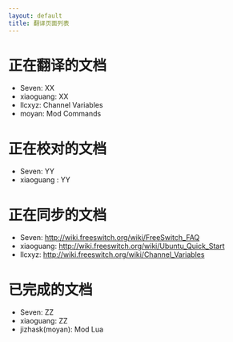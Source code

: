 ```yaml
---
layout: default
title: 翻译页面列表
---
```


# 正在翻译的文档

* Seven: XX
* xiaoguang: XX
* llcxyz: Channel Variables
* moyan: Mod Commands


# 正在校对的文档

* Seven: YY
* xiaoguang : YY

# 正在同步的文档

* Seven: <http://wiki.freeswitch.org/wiki/FreeSwitch_FAQ>
* xiaoguang: <http://wiki.freeswitch.org/wiki/Ubuntu_Quick_Start>
* llcxyz: <http://wiki.freeswitch.org/wiki/Channel_Variables>

# 已完成的文档

* Seven: ZZ
* xiaoguang: ZZ
* jizhask(moyan): Mod Lua